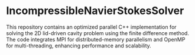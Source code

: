 # IncompressibleNavierStokesSolver
This repository contains an optimized parallel C++ implementation for solving the 2D lid-driven cavity problem using the finite difference method. The code integrates MPI for distributed-memory parallelism and OpenMP for multi-threading, enhancing performance and scalability.
